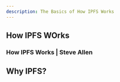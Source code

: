 ```yaml
---
description: The Basics of How IPFS Works
---
```




## How IPFS WOrks

### How IPFS Works | Steve Allen


## Why IPFS?

